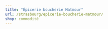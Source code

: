 ```yaml
---
title: "Épicerie boucherie Matmour"
url: /strasbourg/epicerie-boucherie-matmour/
shop: commodité
---
```

